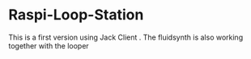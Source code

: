# Raspi-Loop-Station

This is a first version using Jack Client .
The fluidsynth is also working together with the looper
